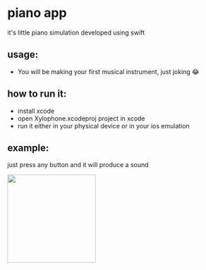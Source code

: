 # piano app

it's little piano simulation developed using swift

## usage:
* You will be making your first musical instrument, just joking 😂

## how to run it:
* install xcode
* open Xylophone.xcodeproj project in xcode
* run it either in your physical device or in your ios emulation

## example:

just press any button and it will produce a sound

<img width=200 src="https://user-images.githubusercontent.com/55524560/225440111-2cb2043e-ccf2-4b30-a932-09b775bb5b95.png">
